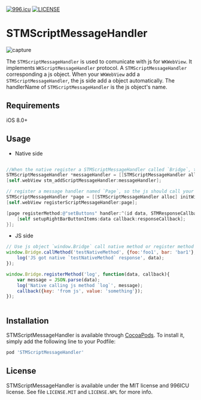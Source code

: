 [![996.icu](https://img.shields.io/badge/link-996.icu-red.svg)](https://996.icu)
[![LICENSE](https://img.shields.io/badge/license-Anti%20996-blue.svg)](https://github.com/996icu/996.ICU/blob/master/LICENSE)

# STMScriptMessageHandler

![capture](./Capture.gif)


The `STMScriptMessageHandler` is used to comunicate with js for `WKWebView`. It implements `WKScriptMessageHandler` protocol. A `STMScriptMessageHandler` corresponding a js object. When your `WKWebView` add a `STMScriptMessageHandler`, the js side add a object automatically. The  handlerName of `STMScriptMessageHandler` is the js object's name.


## Requirements

iOS 8.0+

## Usage

- Native side

```objectivec

//When the native register a STMScriptMessageHandler called `Bridge`, the js register a object called `window.Bridge`.
STMScriptMessageHandler *messageHandler = [[STMScriptMessageHandler alloc] initWithScriptMessageHandlerName:@"Bridge" forWebView:self.webView];
[self.webView stm_addScriptMessageHandler:messageHandler];

// register a message handler named `Page`, so the js should call your method (that the message handler registered) use `window.Page.callMethod...`
STMScriptMessageHandler *page = [[STMScriptMessageHandler alloc] initWithScriptMessageHandlerName:@"Page" forWebView:self.webView];
[self.webView registerScriptMessageHandler:page];

[page registerMethod:@"setButtons" handler:^(id data, STMResponseCallback responseCallback) {
    [self setupRightBarButtonItems:data callback:responseCallback];
}];

```

- JS side

```javascript
// Use js object `window.Bridge` call native method or register method for native.
window.Bridge.callMethod('testNativeMethod', {foo:'foo1', bar: 'bar1'}, function(data){
    log('JS got native `testNativeMethod` response', data);
});

window.Bridge.registerMethod('log', function(data, callback){
    var message = JSON.parse(data);
    log('Native calling js method `log`', message);
    callback({key: 'from js', value: 'something'});
});
                        
```

## Installation

STMScriptMessageHandler is available through [CocoaPods](https://cocoapods.org). To install
it, simply add the following line to your Podfile:

```ruby
pod 'STMScriptMessageHandler'
```

## License

STMScriptMessageHandler is available under the MIT license and 996ICU license. See file `LICENSE.MIT` and `LICENSE.NPL` for more info.